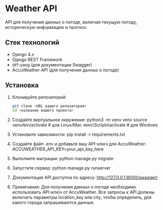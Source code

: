 # Weather API

API для получения данных о погоде, включая текущую погоду, историческую информацию и прогноз.

## Стек технологий

- Django 4.x
- Django REST Framework
- drf-yasg (для документации Swagger)
- AccuWeather API (для получения данных о погоде)

## Установка

1. Клонируйте репозиторий:

   ```bash
   git clone <URL вашего репозитория>
   cd <название вашего проекта>
   
2. Создайте виртуальное окружение:
   python3 -m venv venv
   source venv/bin/activate  # для Linux/Mac
   venv\Scripts\activate  # для Windows

3. Установите зависимости:
   pip install -r requirements.txt

4. Создайте файл .env и добавьте ваш API-ключ для AccuWeather:
   ACCUWEATHER_API_KEY=your_api_key_here

5. Выполните миграции:
   python manage.py migrate

6. Запустите сервер:
   python manage.py runserver

7. Документация API доступна по адресу:
   http://127.0.0.1:8000/swagger/

8. Примечания:
Для получения данных о погоде необходимо использовать API-ключ от AccuWeather.
Все запросы к API должны включать параметры location_key или city, 
чтобы определить, для какого города запрашиваются данные.
